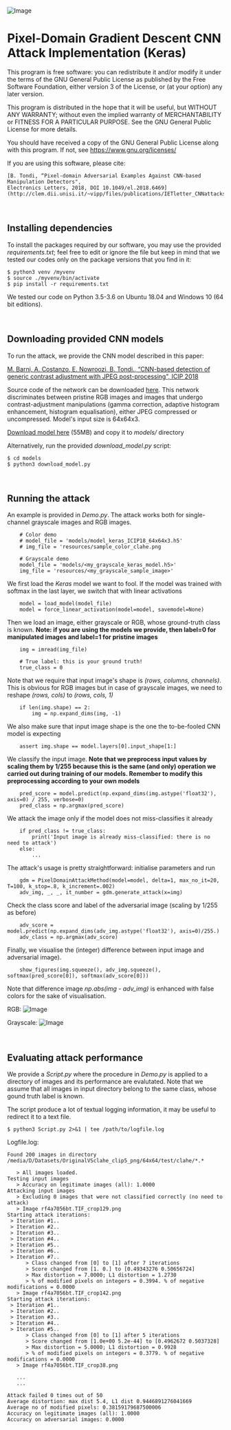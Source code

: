 
![Image](resources/extra/vippdiism.png)

# Pixel-Domain Gradient Descent CNN Attack Implementation (Keras)

This program is free software: you can redistribute it and/or modify
it under the terms of the GNU General Public License as published by
the Free Software Foundation, either version 3 of the License, or
(at your option) any later version.

This program is distributed in the hope that it will be useful,
but WITHOUT ANY WARRANTY; without even the implied warranty of
MERCHANTABILITY or FITNESS FOR A PARTICULAR PURPOSE.  See the
GNU General Public License for more details.

You should have received a copy of the GNU General Public License
along with this program.  If not, see <https://www.gnu.org/licenses/>

If you are using this software, please cite:

    [B. Tondi, “Pixel-domain Adversarial Examples Against CNN-based Manipulation Detectors", 
    Electronics Letters, 2018, DOI 10.1049/el.2018.6469](http://clem.dii.unisi.it/~vipp/files/publications/IETletter_CNNattacks_final.pdf)
<br>

## Installing dependencies

To install the packages required by our software, you may use the provided *requirements.txt*;
feel free to edit or ignore the file but keep in mind that we tested our codes only on the package 
versions that you find in it:

```
$ python3 venv /myvenv
$ source ./myvenv/bin/activate
$ pip install -r requirements.txt
```
We tested our code on Python 3.5-3.6 on Ubuntu 18.04 and Windows 10 (64 bit editions).

<br>

## Downloading provided CNN models
To run the attack, we provide the CNN model described in this paper:

[M. Barni, A. Costanzo, E. Nowroozi, B. Tondi., “CNN-based detection of generic contrast adjustment with
JPEG post-processing", ICIP 2018](http://clem.dii.unisi.it/~vipp/files/publications/CM-icip18.pdf)

Source code of the network can be downloaded [here](https://github.com/andreacos/ContrastNet). This network
discriminates between pristine RGB images and images that undergo contrast-adjustment manipulations (gamma correction,
adaptive histogram enhancement, histogram equalisation), either JPEG compressed or uncompressed. Model's input size is
64x64x3.

[Download model here](http://clem.dii.unisi.it/~vipp/github/model_keras_ICIP18_64x64x3.h5) (55MB) and 
copy it to *models/* directory 

Alternatively, run the provided *download_model.py* script:
```
$ cd models
$ python3 download_model.py
```

<br>

## Running the attack

An example is provided in *Demo.py*. The attack works both for single-channel grayscale images and RGB images. 
``` 
    # Color demo
    # model_file = 'models/model_keras_ICIP18_64x64x3.h5'
    # img_file = 'resources/sample_color_clahe.png

    # Grayscale demo
    model_file = 'models/<my_grayscale_keras_model.h5>'
    img_file = 'resources/<my_grayscale_sample_image>'
``` 
We first load the *Keras* model we want to fool. If the model was trained with softmax in the last layer, we switch that with linear activations
```
    model = load_model(model_file)
    model = force_linear_activation(model=model, savemodel=None)
```   
Then we load an image, either grayscale or RGB, whose ground-truth class is known. <b>Note: if you are using the models we provide, then label=0 for manipulated images and label=1 for pristine images</b>
```
    img = imread(img_file)

    # True label: this is your ground truth!
    true_class = 0
```
Note that we require that input image's shape is *(rows, columns, channels)*. This is obvious for RGB images but in case of grayscale images, we need to 
reshape *(rows, cols)* to *(rows, cols, 1)*
```
    if len(img.shape) == 2:
        img = np.expand_dims(img, -1)
```
We also make sure that input image shape is the one the to-be-fooled CNN model is expecting
```
    assert img.shape == model.layers[0].input_shape[1:]
```

We classify the input image. <b>Note that we preprocess input values by scaling them by 1/255
because this is the same (and only) operation we carried out during training of our models. Remember to modify this preprocessing according to your own models</b>
```
    pred_score = model.predict(np.expand_dims(img.astype('float32'), axis=0) / 255, verbose=0)
    pred_class = np.argmax(pred_score)
```
We attack the image only if the model does not miss-classifies it already
```
    if pred_class != true_class:
        print('Input image is already miss-classified: there is no need to attack')
    else:
        ...
```
The attack's usage is pretty straightforward: initialise parameters and run
```
    gdm = PixelDomainAttackMethod(model=model, delta=1, max_no_it=20, T=100, k_stop=.8, k_increment=.002)
    adv_img, _, _, it_number = gdm.generate_attack(x=img)
```
Check the class score and label of the adversarial image (scaling by 1/255 as before)
```
    adv_score = model.predict(np.expand_dims(adv_img.astype('float32'), axis=0)/255.)
    adv_class = np.argmax(adv_score)
```
Finally, we visualise the (integer) difference between input image and adversarial image). 
```
    show_figures(img.squeeze(), adv_img.squeeze(), softmax(pred_score[0]), softmax(adv_score[0]))
```
Note that difference image *np.abs(img - adv_img)* is enhanced with false colors for the sake of visualisation.

RGB:
![Image](resources/extra/attack_results.png)

Grayscale:
![Image](resources/extra/attack_results_grayscale.png)

<br>

## Evaluating attack performance

We provide a *Script.py* where the procedure in *Demo.py* is applied to a directory of images and its performance are
evalutated. Note that we assume that all images in input directory belong to the same class, whose gound truth label
is known. 

The script produce a lot of textual logging information, it may be useful to redirect it to a text file.
```
$ python3 Script.py 2>&1 | tee /path/to/logfile.log

```

Logfile.log:

```
Found 200 images in directory /media/D/Datasets/OriginalVSclahe_clip5_png/64x64/test/clahe/*.*

   > All images loaded.
Testing input images
   > Accuracy on legitimate images (all): 1.0000
Attacking input images
   > Excluding 0 images that were not classified correctly (no need to attack)
   > Image rf4a7056bt.TIF_crop129.png
Starting attack iterations:
 > Iteration #1.. 
 > Iteration #2.. 
 > Iteration #3.. 
 > Iteration #4.. 
 > Iteration #5.. 
 > Iteration #6.. 
 > Iteration #7.. 
      > Class changed from [0] to [1] after 7 iterations
      > Score changed from [1. 0.] to [0.49343276 0.50656724]
      > Max distortion = 7.0000; L1 distortion = 1.2730
      > % of modified pixels on integers = 0.3994. % of negative modifications = 0.0000
   > Image rf4a7056bt.TIF_crop142.png
Starting attack iterations:
 > Iteration #1.. 
 > Iteration #2.. 
 > Iteration #3.. 
 > Iteration #4.. 
 > Iteration #5.. 
      > Class changed from [0] to [1] after 5 iterations
      > Score changed from [1.0e+00 5.2e-44] to [0.4962672 0.5037328]
      > Max distortion = 5.0000; L1 distortion = 0.9928
      > % of modified pixels on integers = 0.3779. % of negative modifications = 0.0000
   > Image rf4a7056bt.TIF_crop38.png
   
   ...
   ...
   
Attack failed 0 times out of 50
Average distortion: max dist 5.4, L1 dist 0.9446891276041669
Average no of modified pixels: 0.38159179687500006
Accuracy on legitimate images (all): 1.0000
Accuracy on adversarial images: 0.0000
```